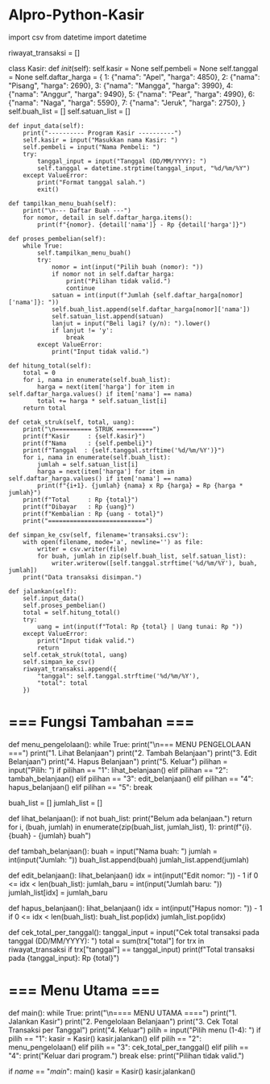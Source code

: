 # Alpro-Python-Kasir
import csv
from datetime import datetime

riwayat_transaksi = []

class Kasir:
    def _init_(self):
        self.kasir = None
        self.pembeli = None
        self.tanggal = None
        self.daftar_harga = {
            1: {"nama": "Apel", "harga": 4850},
            2: {"nama": "Pisang", "harga": 2690},
            3: {"nama": "Mangga", "harga": 3990},
            4: {"nama": "Anggur", "harga": 9490},
            5: {"nama": "Pear", "harga": 4990},
            6: {"nama": "Naga", "harga": 5590},
            7: {"nama": "Jeruk", "harga": 2750},
        }
        self.buah_list = []
        self.satuan_list = []

    def input_data(self):
        print("---------- Program Kasir ----------")
        self.kasir = input("Masukkan nama Kasir: ")
        self.pembeli = input("Nama Pembeli: ")
        try:
            tanggal_input = input("Tanggal (DD/MM/YYYY): ")
            self.tanggal = datetime.strptime(tanggal_input, "%d/%m/%Y")
        except ValueError:
            print("Format tanggal salah.")
            exit()

    def tampilkan_menu_buah(self):
        print("\n--- Daftar Buah ---")
        for nomor, detail in self.daftar_harga.items():
            print(f"{nomor}. {detail['nama']} - Rp {detail['harga']}")

    def proses_pembelian(self):
        while True:
            self.tampilkan_menu_buah()
            try:
                nomor = int(input("Pilih buah (nomor): "))
                if nomor not in self.daftar_harga:
                    print("Pilihan tidak valid.")
                    continue
                satuan = int(input(f"Jumlah {self.daftar_harga[nomor]['nama']}: "))
                self.buah_list.append(self.daftar_harga[nomor]['nama'])
                self.satuan_list.append(satuan)
                lanjut = input("Beli lagi? (y/n): ").lower()
                if lanjut != 'y':
                    break
            except ValueError:
                print("Input tidak valid.")

    def hitung_total(self):
        total = 0
        for i, nama in enumerate(self.buah_list):
            harga = next(item['harga'] for item in self.daftar_harga.values() if item['nama'] == nama)
            total += harga * self.satuan_list[i]
        return total

    def cetak_struk(self, total, uang):
        print("\n========== STRUK ==========")
        print(f"Kasir     : {self.kasir}")
        print(f"Nama      : {self.pembeli}")
        print(f"Tanggal  : {self.tanggal.strftime('%d/%m/%Y')}")
        for i, nama in enumerate(self.buah_list):
            jumlah = self.satuan_list[i]
            harga = next(item['harga'] for item in self.daftar_harga.values() if item['nama'] == nama)
            print(f"{i+1}. {jumlah} {nama} x Rp {harga} = Rp {harga * jumlah}")
        print(f"Total     : Rp {total}")
        print(f"Dibayar   : Rp {uang}")
        print(f"Kembalian : Rp {uang - total}")
        print("===========================")

    def simpan_ke_csv(self, filename='transaksi.csv'):
        with open(filename, mode='a', newline='') as file:
            writer = csv.writer(file)
            for buah, jumlah in zip(self.buah_list, self.satuan_list):
                writer.writerow([self.tanggal.strftime('%d/%m/%Y'), buah, jumlah])
        print("Data transaksi disimpan.")

    def jalankan(self):
        self.input_data()
        self.proses_pembelian()
        total = self.hitung_total()
        try:
            uang = int(input(f"Total: Rp {total} | Uang tunai: Rp "))
        except ValueError:
            print("Input tidak valid.")
            return
        self.cetak_struk(total, uang)
        self.simpan_ke_csv()
        riwayat_transaksi.append({
            "tanggal": self.tanggal.strftime('%d/%m/%Y'),
            "total": total
        })


# === Fungsi Tambahan ===

def menu_pengelolaan():
    while True:
        print("\n=== MENU PENGELOLAAN ===")
        print("1. Lihat Belanjaan")
        print("2. Tambah Belanjaan")
        print("3. Edit Belanjaan")
        print("4. Hapus Belanjaan")
        print("5. Keluar")
        pilihan = input("Pilih: ")
        if pilihan == "1":
            lihat_belanjaan()
        elif pilihan == "2":
            tambah_belanjaan()
        elif pilihan == "3":
            edit_belanjaan()
        elif pilihan == "4":
            hapus_belanjaan()
        elif pilihan == "5":
            break

buah_list = []
jumlah_list = []

def lihat_belanjaan():
    if not buah_list:
        print("Belum ada belanjaan.")
        return
    for i, (buah, jumlah) in enumerate(zip(buah_list, jumlah_list), 1):
        print(f"{i}. {buah} - {jumlah} buah")

def tambah_belanjaan():
    buah = input("Nama buah: ")
    jumlah = int(input("Jumlah: "))
    buah_list.append(buah)
    jumlah_list.append(jumlah)

def edit_belanjaan():
    lihat_belanjaan()
    idx = int(input("Edit nomor: ")) - 1
    if 0 <= idx < len(buah_list):
        jumlah_baru = int(input("Jumlah baru: "))
        jumlah_list[idx] = jumlah_baru

def hapus_belanjaan():
    lihat_belanjaan()
    idx = int(input("Hapus nomor: ")) - 1
    if 0 <= idx < len(buah_list):
        buah_list.pop(idx)
        jumlah_list.pop(idx)

def cek_total_per_tanggal():
    tanggal_input = input("Cek total transaksi pada tanggal (DD/MM/YYYY): ")
    total = sum(trx["total"] for trx in riwayat_transaksi if trx["tanggal"] == tanggal_input)
    print(f"Total transaksi pada {tanggal_input}: Rp {total}")


# === Menu Utama ===
def main():
    while True:
        print("\n==== MENU UTAMA ====")
        print("1. Jalankan Kasir")
        print("2. Pengelolaan Belanjaan")
        print("3. Cek Total Transaksi per Tanggal")
        print("4. Keluar")
        pilih = input("Pilih menu (1-4): ")
        if pilih == "1":
            kasir = Kasir()
            kasir.jalankan()
        elif pilih == "2":
            menu_pengelolaan()
        elif pilih == "3":
            cek_total_per_tanggal()
        elif pilih == "4":
            print("Keluar dari program.")
            break
        else:
            print("Pilihan tidak valid.")

if _name_ == "_main_":
    main()
    kasir = Kasir()
kasir.jalankan()
